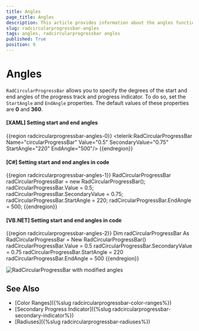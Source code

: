 ```yaml
---
title: Angles
page_title: Angles
description: This article provides information about the angles functionality of RadCircularProgressBar control.
slug: radcircularprogressbar-angles
tags: angles, radcircularprogressbar angles
published: True
position: 9
---
```


# Angles

`RadCircularProgressBar` allows you to specify the degrees of the start and end angles of the progress track and progress indicator. To do so, set the `StartAngle` and `EndAngle` properties. The default values of these properties are __0__ and __360__.

#### __[XAML] Setting start and end angles__
{{region radcircularprogressbar-angles-0}}
    <telerik:RadCircularProgressBar Name="circularProgressBar" Value="0.5" SecondaryValue="0.75" StartAngle="220" EndAngle="500"/>
{{endregion}}

#### __[C#] Setting start and end angles in code__
{{region radcircularprogressbar-angles-1}}
    RadCircularProgressBar radCircularProgressBar = new RadCircularProgressBar();
    radCircularProgressBar.Value = 0.5;
    radCircularProgressBar.SecondaryValue = 0.75;
    radCircularProgressBar.StartAngle = 220;
    radCircularProgressBar.EndAngle = 500;
{{endregion}}

#### __[VB.NET] Setting start and end angles in code__
{{region radcircularprogressbar-angles-2}}
    Dim radCircularProgressBar As RadCircularProgressBar = New RadCircularProgressBar()
    radCircularProgressBar.Value = 0.5
    radCircularProgressBar.SecondaryValue = 0.75
    radCircularProgressBar.StartAngle = 220
    radCircularProgressBar.EndAngle = 500
{{endregion}}

![RadCircularProgressBar with modified angles](images/radcircularprogressbar-angles-0.png)

## See Also
* [Color Ranges]({%slug radcircularprogressbar-color-ranges%})
* [Secondary Progress Indicator]({%slug radcircularprogressbar-secondary-indicator%})
* [Radiuses]({%slug radcircularprogressbar-radiuses%})